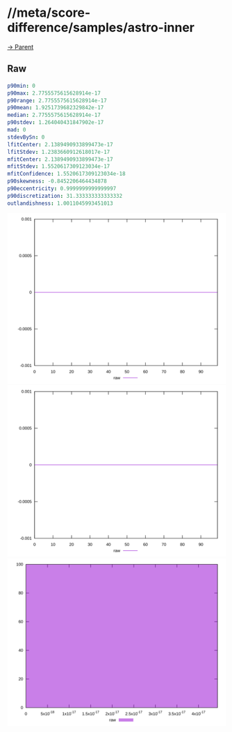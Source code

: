 
# //meta/score-difference/samples/astro-inner

[→ Parent](../..)


## Raw


```yaml
p90min: 0
p90max: 2.7755575615628914e-17
p90range: 2.7755575615628914e-17
p90mean: 1.9251739682329842e-17
median: 2.7755575615628914e-17
p90stdev: 1.264040431847902e-17
mad: 0
stdevBySn: 0
lfitCenter: 2.1389490933899473e-17
lfitStdev: 1.2383660912618017e-17
mfitCenter: 2.1389490933899473e-17
mfitStdev: 1.5520617309123034e-17
mfitConfidence: 1.5520617309123034e-18
p90skewness: -0.8452206464434878
p90eccentricity: 0.9999999999999997
p90discretization: 31.333333333333332
outlandishness: 1.0011045993451013

```

![PLOT: raw-values](./raw/values.svg)![PLOT: raw-sorted](./raw/sorted.svg)![PLOT: raw-histogram](./raw/histogram.svg)